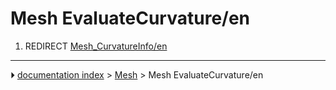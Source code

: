 # Mesh EvaluateCurvature/en
1.  REDIRECT [Mesh_CurvatureInfo/en](Mesh_CurvatureInfo/en.md)



---
⏵ [documentation index](../README.md) > [Mesh](Mesh_Workbench.md) > Mesh EvaluateCurvature/en
